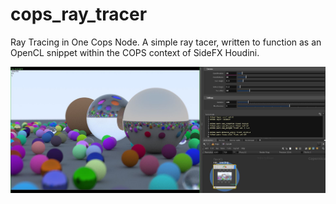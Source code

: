 # cops_ray_tracer

Ray Tracing in One Cops Node. A simple ray tacer, written to function as an OpenCL snippet within the COPS context of SideFX Houdini.

![alt text](https://github.com/richardcope/cops-ray-tracer/blob/main/images/capture001.JPG "rendered scene in cops")
